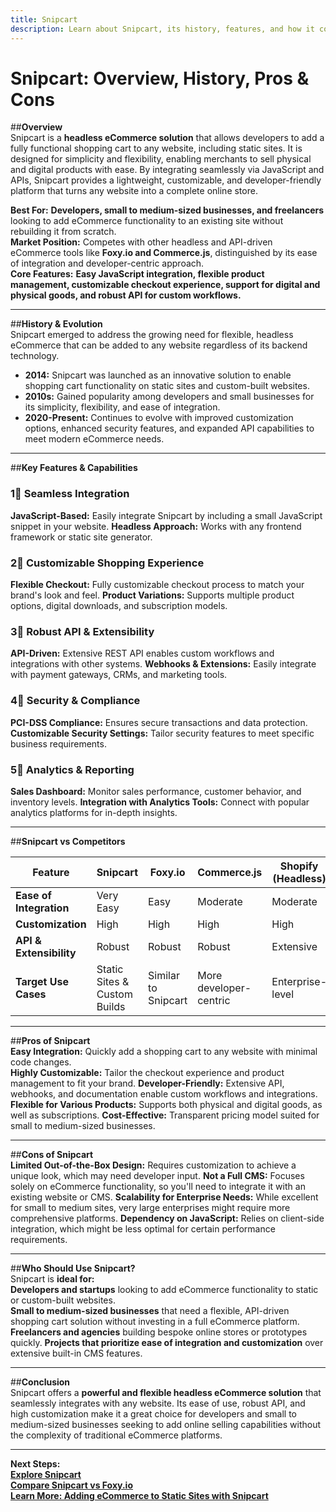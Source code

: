```yaml
---
title: Snipcart
description: Learn about Snipcart, its history, features, and how it compares to other headless eCommerce solutions.
---
```


# **Snipcart: Overview, History, Pros & Cons**

##**Overview**  
Snipcart is a **headless eCommerce solution** that allows developers to add a fully functional shopping cart to any website, including static sites. It is designed for simplicity and flexibility, enabling merchants to sell physical and digital products with ease. By integrating seamlessly via JavaScript and APIs, Snipcart provides a lightweight, customizable, and developer-friendly platform that turns any website into a complete online store.

 **Best For:** **Developers, small to medium-sized businesses, and freelancers** looking to add eCommerce functionality to an existing site without rebuilding it from scratch.  
 **Market Position:** Competes with other headless and API-driven eCommerce tools like **Foxy.io and Commerce.js**, distinguished by its ease of integration and developer-centric approach.  
 **Core Features:** **Easy JavaScript integration, flexible product management, customizable checkout experience, support for digital and physical goods, and robust API for custom workflows.**

---

##**History & Evolution**  
Snipcart emerged to address the growing need for flexible, headless eCommerce that can be added to any website regardless of its backend technology.

- **2014:** Snipcart was launched as an innovative solution to enable shopping cart functionality on static sites and custom-built websites.
- **2010s:** Gained popularity among developers and small businesses for its simplicity, flexibility, and ease of integration.
- **2020-Present:** Continues to evolve with improved customization options, enhanced security features, and expanded API capabilities to meet modern eCommerce needs.

---

##**Key Features & Capabilities**

### **1⃣ Seamless Integration**
 **JavaScript-Based:** Easily integrate Snipcart by including a small JavaScript snippet in your website.
 **Headless Approach:** Works with any frontend framework or static site generator.

### **2⃣ Customizable Shopping Experience**
 **Flexible Checkout:** Fully customizable checkout process to match your brand's look and feel.
 **Product Variations:** Supports multiple product options, digital downloads, and subscription models.

### **3⃣ Robust API & Extensibility**
 **API-Driven:** Extensive REST API enables custom workflows and integrations with other systems.
 **Webhooks & Extensions:** Easily integrate with payment gateways, CRMs, and marketing tools.

### **4⃣ Security & Compliance**
 **PCI-DSS Compliance:** Ensures secure transactions and data protection.
 **Customizable Security Settings:** Tailor security features to meet specific business requirements.

### **5⃣ Analytics & Reporting**
 **Sales Dashboard:** Monitor sales performance, customer behavior, and inventory levels.
 **Integration with Analytics Tools:** Connect with popular analytics platforms for in-depth insights.

---

##**Snipcart vs Competitors**

| Feature                   | Snipcart         | Foxy.io           | Commerce.js      | Shopify (Headless)  |
|---------------------------|------------------|-------------------|------------------|---------------------|
| **Ease of Integration**   |  Very Easy     |  Easy           |  Moderate      |  Moderate         |
| **Customization**         |  High          |  High           |  High         |  High             |
| **API & Extensibility**   |  Robust        |  Robust         |  Robust       |  Extensive        |
| **Target Use Cases**      |  Static Sites & Custom Builds |  Similar to Snipcart |  More developer-centric |  Enterprise-level    |

---

##**Pros of Snipcart**  
 **Easy Integration:** Quickly add a shopping cart to any website with minimal code changes.  
 **Highly Customizable:** Tailor the checkout experience and product management to fit your brand.
 **Developer-Friendly:** Extensive API, webhooks, and documentation enable custom workflows and integrations.
 **Flexible for Various Products:** Supports both physical and digital goods, as well as subscriptions.
 **Cost-Effective:** Transparent pricing model suited for small to medium-sized businesses.

---

##**Cons of Snipcart**  
 **Limited Out-of-the-Box Design:** Requires customization to achieve a unique look, which may need developer input.
 **Not a Full CMS:** Focuses solely on eCommerce functionality, so you'll need to integrate it with an existing website or CMS.
 **Scalability for Enterprise Needs:** While excellent for small to medium sites, very large enterprises might require more comprehensive platforms.
 **Dependency on JavaScript:** Relies on client-side integration, which might be less optimal for certain performance requirements.

---

##**Who Should Use Snipcart?**  
Snipcart is **ideal for:**  
 **Developers and startups** looking to add eCommerce functionality to static or custom-built websites.  
 **Small to medium-sized businesses** that need a flexible, API-driven shopping cart solution without investing in a full eCommerce platform.
 **Freelancers and agencies** building bespoke online stores or prototypes quickly.
 **Projects that prioritize ease of integration and customization** over extensive built-in CMS features.

---

##**Conclusion**  
Snipcart offers a **powerful and flexible headless eCommerce solution** that seamlessly integrates with any website. Its ease of use, robust API, and high customization make it a great choice for developers and small to medium-sized businesses seeking to add online selling capabilities without the complexity of traditional eCommerce platforms.

---

 **Next Steps:**  
 **[Explore Snipcart](https://snipcart.com/)**  
 **[Compare Snipcart vs Foxy.io](#)**  
 **[Learn More: Adding eCommerce to Static Sites with Snipcart](#)**
